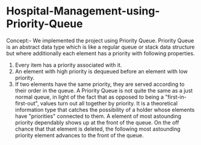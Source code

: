 # Hospital-Management-using-Priority-Queue

Concept:-
We implemented the project using Priority Queue. Priority Queue is an abstract data type which is like a regular queue or stack data structure but where additionally each element has a priority with following properties.
1) Every item has a priority associated with it.
2) An element with high priority is dequeued before an element with low priority.
3) If two elements have the same priority, they are served according to their order in the queue.
A Priority Queue is not quite the same as a just normal queue, in light of the fact that as opposed to being a "first-in-first-out", values turn out all together by priority. It is a theoretical information type that catches the possibility of a holder whose elements have "priorities" connected to them. A element of most astounding priority dependably shows up at the front of the queue. On the off chance that that element is deleted, the following most astounding priority element advances to the front of the queue.
